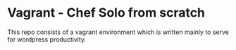 Vagrant - Chef Solo from scratch
===================================

This repo consists of a vagrant environment which is
written mainly to serve for wordpress productivity.


